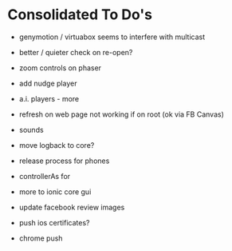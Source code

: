 Consolidated To Do's
====================

- genymotion / virtuabox seems to interfere with multicast
- better / quieter check on re-open?
- zoom controls on phaser
- add nudge player
- a.i. players - more
- refresh on web page not working if on root (ok via FB Canvas)
- sounds
- move logback to core?
- release process for phones
- controllerAs for
- more to ionic core gui

- update facebook review images

- push ios certificates?
- chrome push


